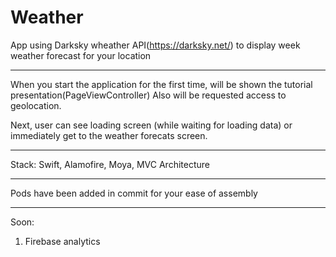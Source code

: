 # Weather

App using Darksky wheather API(https://darksky.net/) to display week weather forecast for your location
***

When you start the application for the first time, will be shown the tutorial presentation(PageViewController)
Also will be requested access to geolocation.

Next, user can see loading screen (while waiting for loading data) or immediately get to the weather forecats screen.
***
Stack: 
Swift, Alamofire, Moya, MVC Architecture

***

Pods have been added in commit for your ease of assembly

***
Soon: 
1) Firebase analytics 
